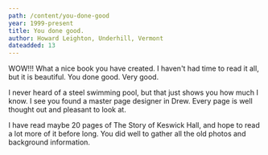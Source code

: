 ```yaml
---
path: /content/you-done-good
year: 1999-present
title: You done good.
author: Howard Leighton, Underhill, Vermont
dateadded: 13
---
```


WOW!!! What a nice book you have created. I haven't had time to read it all, but it is beautiful. You done good. Very good.

I never heard of a steel swimming pool, but that just shows you how much I know. I see you found a master page designer in Drew. Every page is well thought out and pleasant to look at.
 
I have read maybe 20 pages of The Story of Keswick Hall, and hope to read a lot more of it before long. You did well to gather all the old photos and background information.